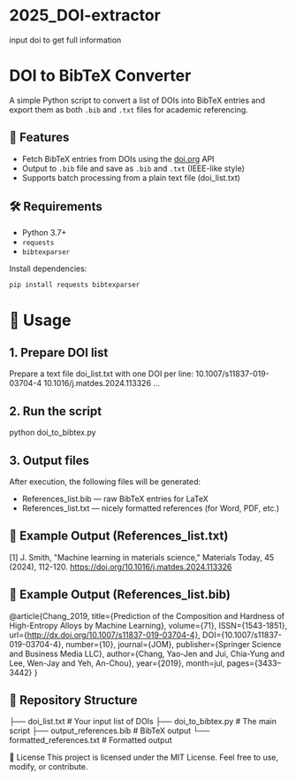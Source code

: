 # 2025_DOI-extractor
input doi to get full information

# DOI to BibTeX Converter

A simple Python script to convert a list of DOIs into BibTeX entries and export them as both `.bib` and `.txt` files for academic referencing.

## 📌 Features

- Fetch BibTeX entries from DOIs using the [doi.org](https://doi.org/) API
- Output to `.bib` file and save as `.bib` and `.txt` (IEEE-like style)
- Supports batch processing from a plain text file (doi_list.txt)

## 🛠️ Requirements

- Python 3.7+
- `requests`
- `bibtexparser`

Install dependencies:
```bash
pip install requests bibtexparser
```

# 🚀 Usage
## 1. Prepare DOI list
Prepare a text file doi_list.txt with one DOI per line:
10.1007/s11837-019-03704-4
10.1016/j.matdes.2024.113326
...
## 2. Run the script
python doi_to_bibtex.py

## 3. Output files
After execution, the following files will be generated:
 - References_list.bib — raw BibTeX entries for LaTeX
 - References_list.txt — nicely formatted references (for Word, PDF, etc.)

## 📄 Example Output (References_list.txt)
[1] J. Smith, "Machine learning in materials science," Materials Today, 45 (2024), 112-120. https://doi.org/10.1016/j.matdes.2024.113326

## 📄 Example Output (References_list.bib)
@article{Chang_2019, title={Prediction of the Composition and Hardness of High-Entropy Alloys by Machine Learning}, volume={71}, ISSN={1543-1851}, url={http://dx.doi.org/10.1007/s11837-019-03704-4}, DOI={10.1007/s11837-019-03704-4}, number={10}, journal={JOM}, publisher={Springer Science and Business Media LLC}, author={Chang, Yao-Jen and Jui, Chia-Yung and Lee, Wen-Jay and Yeh, An-Chou}, year={2019}, month=jul, pages={3433–3442} }


## 📂 Repository Structure
├── doi_list.txt               # Your input list of DOIs
├── doi_to_bibtex.py          # The main script
├── output_references.bib     # BibTeX output
└── formatted_references.txt  # Formatted output

🔗 License
This project is licensed under the MIT License.
Feel free to use, modify, or contribute.

